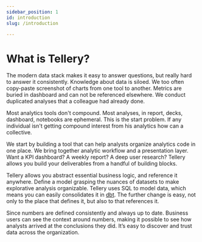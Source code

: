 ```yaml
---
sidebar_position: 1
id: introduction
slug: /introduction

---
```


# What is Tellery?


The modern data stack makes it easy to answer questions, but really hard to answer it consistently. Knowledge about data is siloed. We too often copy-paste screenshot of charts from one tool to another. Metrics are buried in dashboard and can not be referenced elsewhere. We conduct duplicated analyses that a colleague had already done.

Most analytics tools don't compound. Most analyses, in report, decks, dashboard, notebooks are ephemeral. This is the start problem. If any individual isn't getting compound interest from his analytics how can a collective.

We start by building a tool that can help analysts organize analytics code in one place. We bring together analytic workflow and a presentation layer. Want a KPI dashboard? A weekly report? A deep user research? Tellery allows you build your deliverables from a handful of building blocks.

Tellery allows you abstract essential business logic, and reference it anywhere. Define a model grasping the nuances of datasets to make explorative analysis organizable. Tellery uses SQL to model data, which means you can easily consolidates it in [dbt](https://www.getdbt.com/). The further change is easy, not only to the place that defines it, but also to that references it.

Since numbers are defined consistently and always up to date. Business users can see the context around numbers, making it possible to see how analysts arrived at the conclusions they did. It’s easy to discover and trust data across the organization.

